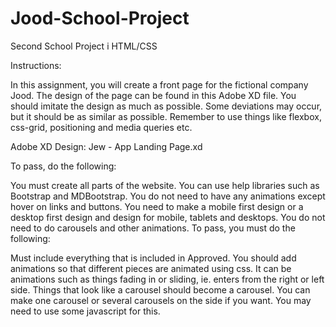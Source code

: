# Jood-School-Project
Second School Project i HTML/CSS

Instructions:

In this assignment, you will create a front page for the fictional company Jood. The design of the page can be found in this Adobe XD file. You should imitate the design as much as possible. Some deviations may occur, but it should be as similar as possible. Remember to use things like flexbox, css-grid, positioning and media queries etc.

Adobe XD Design: Jew - App Landing Page.xd

 

To pass, do the following:

You must create all parts of the website.
You can use help libraries such as Bootstrap and MDBootstrap.
You do not need to have any animations except hover on links and buttons.
You need to make a mobile first design or a desktop first design and design for mobile, tablets and desktops.
You do not need to do carousels and other animations.
To pass, you must do the following:

Must include everything that is included in Approved.
You should add animations so that different pieces are animated using css. It can be animations such as things fading in or sliding, ie. enters from the right or left side.
Things that look like a carousel should become a carousel. You can make one carousel or several carousels on the side if you want. You may need to use some javascript for this.

